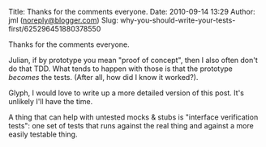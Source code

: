 Title: Thanks for the comments everyone.
Date: 2010-09-14 13:29
Author: jml (noreply@blogger.com)
Slug: why-you-should-write-your-tests-first/625296451880378550

Thanks for the comments everyone.  
  
Julian, if by prototype you mean "proof of concept", then I also often
don't do that TDD. What tends to happen with those is that the prototype
*becomes* the tests. (After all, how did I know it worked?).  
  
  
Glyph, I would love to write up a more detailed version of this post.
It's unlikely I'll have the time.  
  
A thing that can help with untested mocks & stubs is "interface
verification tests": one set of tests that runs against the real thing
and against a more easily testable thing.

